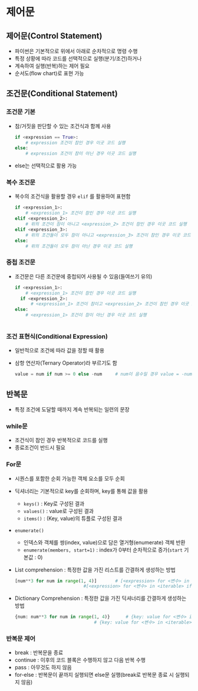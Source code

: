 # 제어문

## 제어문(Control Statement)

- 파이썬은 기본적으로 위에서 아래로 순차적으로 명령 수행
- 특정 상황에 따라 코드를 선택적으로 실행(분기/조건)하거나
- 계속하여 실행(반복)하는 제어 필요
- 순서도(flow chart)로 표현 가능



## 조건문(Conditional Statement)

### 조건문 기본

- 참/거짓을 판단할 수 있는 조건식과 함께 사용

  ```python
  if <expression == True>:
      # expression 조건이 참인 경우 이곳 코드 실행
  else:
      # expression 조건이 참이 아닌 경우 이곳 코드 실행
  ```

- else는 선택적으로 활용 가능



### 복수 조건문

- 복수의 조건식을 활용할 경우 `elif` 를 활용하여 표현함

  ```python
  if <expression_1>:
      # <expression_1> 조건이 참인 경우 이곳 코드 실행
  elif <expression_2>:
      # 위의 조건이 참이 아니고 <expression_2> 조건이 참인 경우 이곳 코드 실행
  elif <expression_3>:
      # 위의 조건들이 모두 참이 아니고 <expression_3> 조건이 참인 경우 이곳 코드 실행
  else:
      # 위의 조건들이 모두 참이 아닌 경우 이곳 코드 실행
  ```




### 중첩 조건문

- 조건문은 다른 조건문에 중첩되어 사용될 수 있음(들여쓰기 유의)

  ```python
  if <expression_1>:
      # <expression_1> 조건이 참인 경우 이곳 코드 실행
  	if <expression_2>:
      	# <expression_1> 조건이 참이고 <expression_2> 조건이 참인 경우 이곳 코드 실행
  else:
      # <expression_1> 조건이 참이 아닌 경우 이곳 코드 실행



### 조건 표현식(Conditional Expression)

- 일반적으로 조건에 따라 값을 정할 때 활용

- 삼항 연산자(Ternary Operator)라 부르기도 함

  ```python
  value = num if num >= 0 else -num		# num이 음수일 경우 value = -num
  ```



## 반복문

- 특정 조건에 도달할 때까지 계속 반복되는 일련의 문장

### while문

- 조건식이 참인 경우 반복적으로 코드를 실행
- 종료조건이 반드시  필요



### For문

- 시퀀스를 포함한 순회 가능한 객체 요소를 모두 순회

- 딕셔너리는 기본적으로 key를 순회하며, key를 통해 값을 활용

  - `keys()` : Key로 구성된 결과
  - `values()` : value로 구성된 결과
  - `items()` : (Key, value)의 튜플로 구성된 결과

- `enumerate()`

  - 인덱스와 객체를 쌍(index, value)으로 담은 열거형(enumerate) 객체 반환
  - `enumerate(members, start=1)` : index가 0부터 순차적으로 증가(`start` 기본값 : 0)

- List comprehension : 특정한 값을 가진 리스트를 간결하게 생성하는 방법

  ```python
  [num**3 for num in range(1, 4)]		# [<expression> for <변수> in <iterable>]
  							#[<expression> for <변수> in <iterable> if <조건식>]
  ```

- Dictionary Comprehension : 특정한 값을 가진 딕셔너리를 간결하게 생성하는 방법

  ```python
  {num: num**3 for num in range(1, 4)}		# {key: value for <변수> in <iterable>}
  								# {key: value for <변수> in <iterable> if <조건식>}
  ```



### 반복문 제어

- break : 반복문을 종료
- continue : 이후의 코드 블록은 수행하지 않고 다음 반복 수행
- pass : 아무것도 하지 않음
- for-else : 반복문이 끝까지 실행되면 else문 실행(break로 반복문 종료 시 실행되지 않음)